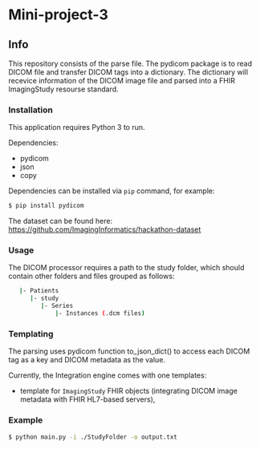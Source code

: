 # Mini-project-3

## Info
This repository consists of the parse file. The pydicom package is to read DICOM file and transfer DICOM tags into a dictionary. The dictionary will recevice information of the DICOM image file and parsed into a FHIR ImagingStudy resourse standard.

### Installation

This application requires Python 3 to run.

Dependencies:

* pydicom
* json
* copy

Dependencies can be installed via `pip` command, for example:

```sh
$ pip install pydicom
``` 

The dataset can be found here: https://github.com/ImagingInformatics/hackathon-dataset

### Usage

The DICOM processor requires a path to the study folder, which should contain other folders and files grouped as follows:
```sh
   |- Patients
      |- study
         |- Series
             |- Instances (.dcm files)
```

### Templating

The parsing uses pydicom function to_json_dict() to access each DICOM tag as a key and DICOM metadata as the value.  

Currently, the Integration engine comes with one templates:
- template for `ImagingStudy` FHIR objects (integrating DICOM image metadata with FHIR HL7-based servers),


### Example

```sh
$ python main.py -i ./StudyFolder -o output.txt
```

